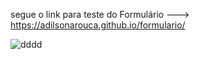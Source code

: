segue o link para teste do Formulário --->  https://adilsonarouca.github.io/formulario/


![dddd](https://user-images.githubusercontent.com/99054359/172263830-eeabd6e9-56b9-4490-ac0c-b9e8d0134c05.PNG)
